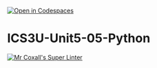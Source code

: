 [![Open in Codespaces](https://classroom.github.com/assets/launch-codespace-f4981d0f882b2a3f0472912d15f9806d57e124e0fc890972558857b51b24a6f9.svg)](https://classroom.github.com/open-in-codespaces?assignment_repo_id=9572951)
# ICS3U-Unit5-05-Python

[![Mr Coxall's Super Linter](https://github.com/ICS3U-1-2022/ics3u-unit5-05-python-joannesanthosh/workflows/Mr%20Coxall's%20Super%20Linter/badge.svg)](https://github.com/ICS3U-1-2022/ics3u-unit5-05-python-joannesanthosh/actions/)
